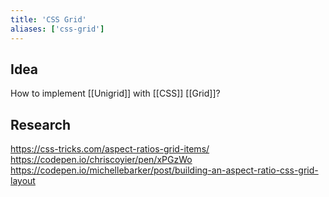 ```yaml
---
title: 'CSS Grid'
aliases: ['css-grid']
---
```


## Idea

How to implement [[Unigrid]] with [[CSS]] [[Grid]]?

## Research

https://css-tricks.com/aspect-ratios-grid-items/
https://codepen.io/chriscoyier/pen/xPGzWo
https://codepen.io/michellebarker/post/building-an-aspect-ratio-css-grid-layout
